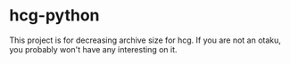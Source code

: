 hcg-python
==========

This project is for decreasing archive size for hcg. If you are not an otaku, you probably won't have any interesting on it.
